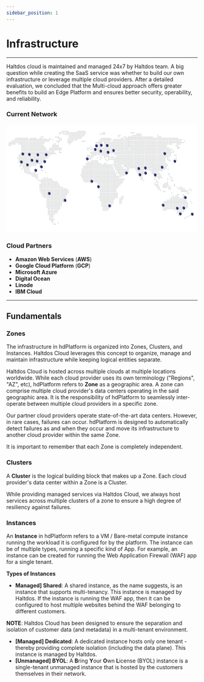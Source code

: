 ```yaml
---
sidebar_position: 1
---
```


# Infrastructure

---

Haltdos cloud is maintained and managed 24x7 by Haltdos team. A big question while creating the SaaS service was whether to build our own infrastructure or leverage multiple cloud providers. After a detailed evaluation, we concluded that the Multi-cloud approach offers greater benefits to build an Edge Platform and ensures better security, operability, and reliability.

### Current Network

![current network](/img/saas/infra1.gif)

### Cloud Partners

- **Amazon Web Services** (**AWS**)
- **Google Cloud Platform** (**GCP**)
- **Microsoft Azure**
- **Digital Ocean**
- **Linode**
- **IBM Cloud**

---

## Fundamentals

### Zones

The infrastructure in hdPlatform is organized into Zones, Clusters, and Instances. Haltdos Cloud leverages this concept to organize, manage and maintain infrastructure while keeping logical entities separate.

Haltdos Cloud is hosted across multiple clouds at multiple locations worldwide. While each cloud provider uses its own terminology ("Regions", "AZ", etc), hdPlatform refers to **Zone** as a geographic area. A zone can comprise multiple cloud provider's data centers operating in the said geographic area. It is the responsibility of hdPlatform to seamlessly inter-operate between multiple cloud providers in a specific zone.

Our partner cloud providers operate state-of-the-art data centers. However, in rare cases, failures can occur. hdPlatform is designed to automatically detect failures as and when they occur and move its infrastructure to another cloud provider within the same Zone.

It is important to remember that each Zone is completely independent.

### Clusters

A **Cluster** is the logical building block that makes up a Zone. Each cloud provider's data center within a Zone is a Cluster.

While providing managed services via Haltdos Cloud, we always host services across multiple clusters of a zone to ensure a high degree of resiliency against failures. 

### Instances

An **Instance** in hdPlatform refers to a VM / Bare-metal compute instance running the workload it is configured for by the platform. The instance can be of multiple types, running a specific kind of App. For example, an instance can be created for running the Web Application Firewall (WAF) app for a single tenant.

**Types of Instances**

- **Managed] Shared**: A shared instance, as the name suggests, is an instance that supports multi-tenancy. This instance is managed by Haltdos. If the instance is running the WAF app, then it can be configured to host multiple websites behind the WAF belonging to different customers. 

**NOTE**: Haltdos Cloud has been designed to ensure the separation and isolation of customer data (and metadata) in a multi-tenant environment. 
- **[Managed] Dedicated**: A dedicated instance hosts only one tenant - thereby providing complete isolation (including the data plane). This instance is managed by Haltdos.
- **[Unmanaged] BYOL**: A **B**ring **Y**our **O**wn **L**icense (BYOL) instance is a single-tenant unmanaged instance that is hosted by the customers themselves in their network.  
